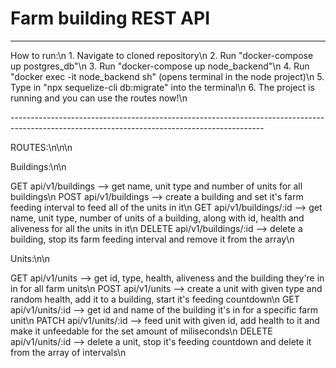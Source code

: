 <h1>Farm building REST API</h1>

---------------------------------------------------------------------------------------------------------------------------------------------
<p>
How to run:\n
    1. Navigate to cloned repository\n
    2. Run "docker-compose up postgres_db"\n
    3. Run "docker-compose up node_backend"\n
    4. Run "docker exec -it node_backend sh" (opens terminal in the node project)\n
    5. Type in "npx sequelize-cli db:migrate" into the terminal\n
    6. The project is running and you can use the routes now!\n
</p>
---------------------------------------------------------------------------------------------------------------------------------------------
<p>
ROUTES:\n\n\n

Buildings:\n\n

GET api/v1/buildings --> get name, unit type and number of units for all buildings\n
POST api/v1/buildings --> create a building and set it's farm feeding interval to feed all of the units in it\n
GET api/v1/buildings/:id --> get name, unit type, number of units of a building, along with id, health and aliveness for all the units in it\n
DELETE api/v1/buildings/:id --> delete a building, stop its farm feeding interval and remove it from the array\n

Units:\n\n

GET api/v1/units --> get id, type, health, aliveness and the building they're in in for all farm units\n
POST api/v1/units --> create a unit with given type and random health, add it to a building, start it's feeding countdown\n
GET api/v1/units/:id --> get id and name of the building it's in for a specific farm unit\n
PATCH api/v1/units/:id --> feed unit with given id, add health to it and make it unfeedable for the set amount of miliseconds\n
DELETE api/v1/units/:id --> delete a unit, stop it's feeding countdown and delete it from the array of intervals\n
</p>